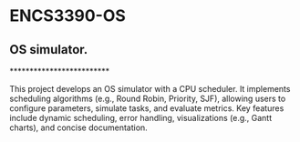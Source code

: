 # ENCS3390-OS 
<h2>OS simulator.</h2>

<p>*************************</p>
This project develops an OS simulator with a CPU scheduler. It implements scheduling algorithms (e.g., Round Robin, Priority, SJF), allowing users to configure parameters, simulate tasks, and evaluate metrics. Key features include dynamic scheduling, error handling, visualizations (e.g., Gantt charts), and concise documentation.
